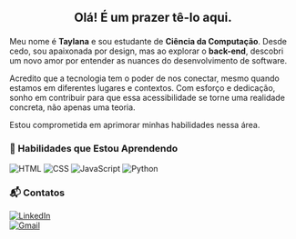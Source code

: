 ## <p align="center"> Olá! É um prazer tê-lo aqui.

Meu nome é <b>Taylana</b> e sou estudante de <b>Ciência da Computação</b>. Desde cedo, sou apaixonada por design, mas ao explorar o <b>back-end</b>, descobri um novo amor por entender as nuances do desenvolvimento de software. 

Acredito que a tecnologia tem o poder de nos conectar, mesmo quando estamos em diferentes lugares e contextos. Com esforço e dedicação, sonho em contribuir para que essa acessibilidade se torne uma realidade concreta, não apenas uma teoria.

Estou comprometida em aprimorar minhas habilidades nessa área. 

### 🌱 Habilidades que Estou Aprendendo

![HTML](https://skillicons.dev/icons?i=html) ![CSS](https://skillicons.dev/icons?i=css) ![JavaScript](https://skillicons.dev/icons?i=javascript) ![Python](https://skillicons.dev/icons?i=python)

### 📬 Contatos

[![LinkedIn](https://img.shields.io/badge/LinkedIn-Profile-blue?style=for-the-badge&logo=linkedin)](http://www.linkedin.com/in/taylana-rocha-461a302a0/) <br>
[![Gmail](https://img.shields.io/badge/Gmail-Email-red?style=for-the-badge&logo=gmail)](mailto:Taylana_Rocha@hotmail.com)
